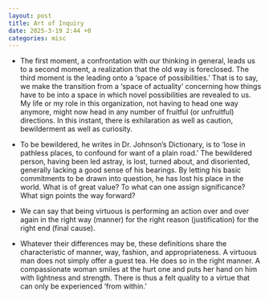```yaml
---
layout: post
title: Art of Inquiry
date: 2025-3-19 2:44 +0
categories: misc
---
```

- The first moment, a confrontation with our thinking in general, leads us to a second moment, a realization that the old way is foreclosed. The third moment is the leading onto a ‘space of possibilities.’ That is to say, we make the transition from a ‘space of actuality’ concerning how things have to be into a space in which novel possibilities are revealed to us. My life or my role in this organization, not having to head one way anymore, might now head in any number of fruitful (or unfruitful) directions. In this instant, there is exhilaration as well as caution, bewilderment as well as curiosity.

- To be bewildered, he writes in Dr. Johnson’s Dictionary, is to ‘lose in pathless places, to confound for want of a plain road.’ The bewildered person, having been led astray, is lost, turned about, and disoriented, generally lacking a good sense of his bearings. By letting his basic commitments to be drawn into question, he has lost his place in the world. What is of great value? To what can one assign significance? What sign points the way forward?

- We can say that being virtuous is performing an action over and over again in the right way (manner) for the right reason (justification) for the right end (final cause). 
  
- Whatever their differences may be, these definitions share the characteristic of manner, way, fashion, and appropriateness. A virtuous man does not simply offer a guest tea. He does so in the right manner. A compassionate woman smiles at the hurt one and puts her hand on him with lightness and strength. There is thus a felt quality to a virtue that can only be experienced ‘from within.’









